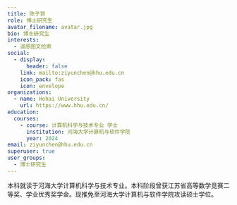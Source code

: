 ```yaml
---
title: 陈子赟
role: 博士研究生
avatar_filename: avatar.jpg
bio: 博士研究生
interests:
  - 遥感图文检索
social:
  - display:
      header: false
    link: mailto:ziyunchen@hhu.edu.cn
    icon_pack: fas
    icon: envelope
organizations:
  - name: Hohai University
    url: https://www.hhu.edu.cn/
education:
  courses:
    - course: 计算机科学与技术专业 学士
      institution: 河海大学计算机与软件学院
      year: 2024
email: ziyunchen@hhu.edu.cn
superuser: true
user_groups:
  - 博士研究生
---
```

本科就读于河海大学计算机科学与技术专业。本科阶段曾获江苏省高等数学竞赛二等奖、学业优秀奖学金。现推免至河海大学计算机与软件学院攻读硕士学位。
